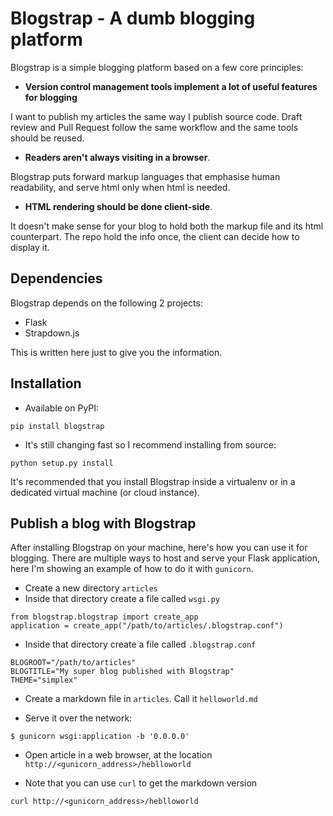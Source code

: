 Blogstrap - A dumb blogging platform
====================================

Blogstrap is a simple blogging platform based on a few core principles:

* **Version control management tools implement a lot of useful features for
  blogging**

I want to publish my articles the same way I publish source code. Draft review
and Pull Request follow the same workflow and the same tools should be reused.

* **Readers aren't always visiting in a browser**.

Blogstrap puts forward markup languages that emphasise human readability, and
serve html only when html is needed.

* **HTML rendering should be done client-side**.

It doesn't make sense for your blog to hold both the markup file and its html
counterpart. The repo hold the info once, the client can decide how to display
it.

Dependencies
------------

Blogstrap depends on the following 2 projects:

* Flask
* Strapdown.js

This is written here just to give you the information. 


Installation
------------

* Available on PyPI:

```
pip install blogstrap
```

* It's still changing fast so I recommend installing from source:

```
python setup.py install
```

It's recommended that you install Blogstrap inside a virtualenv or in a
dedicated virtual machine (or cloud instance).


Publish a blog with Blogstrap
-----------------------------

After installing Blogstrap on your machine, here's how you can use it for
blogging. There are multiple ways to host and serve your Flask application, here
I'm showing an example of how to do it with `gunicorn`.

* Create a new directory `articles`
* Inside that directory create a file called `wsgi.py`

```
from blogstrap.blogstrap import create_app
application = create_app("/path/to/articles/.blogstrap.conf")
```

* Inside that directory create a file called `.blogstrap.conf`

```
BLOGROOT="/path/to/articles"
BLOGTITLE="My super blog published with Blogstrap"
THEME="simplex"
```

* Create a markdown file in `articles`. Call it `helloworld.md`

*  Serve it over the network:

```
$ gunicorn wsgi:application -b '0.0.0.0'
```

* Open article in a web browser, at the location `http://<gunicorn_address>/heblloworld`

* Note that you can use `curl` to get the markdown version

```
curl http://<gunicorn_address>/heblloworld
```

